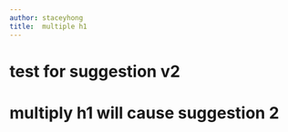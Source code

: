 ```yaml
---
author: staceyhong
title:  multiple h1
---
```


# test for suggestion v2
# multiply h1 will cause suggestion 2
